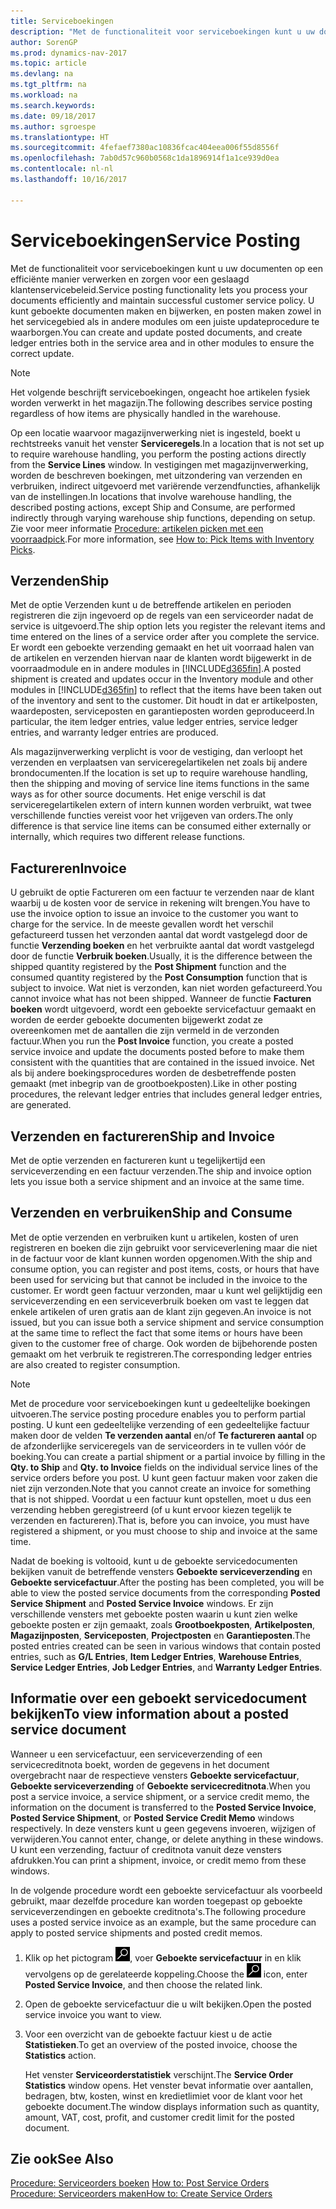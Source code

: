 ```yaml
---
title: Serviceboekingen
description: "Met de functionaliteit voor serviceboekingen kunt u uw documenten op een efficiënte manier verwerken en zorgen voor een geslaagd klantenservicebeleid. U kunt geboekte documenten maken en bijwerken, en posten maken zowel in het servicegebied als in andere modules om een juiste updateprocedure te waarborgen."
author: SorenGP
ms.prod: dynamics-nav-2017
ms.topic: article
ms.devlang: na
ms.tgt_pltfrm: na
ms.workload: na
ms.search.keywords: 
ms.date: 09/18/2017
ms.author: sgroespe
ms.translationtype: HT
ms.sourcegitcommit: 4fefaef7380ac10836fcac404eea006f55d8556f
ms.openlocfilehash: 7ab0d57c960b0568c1da1896914f1a1ce939d0ea
ms.contentlocale: nl-nl
ms.lasthandoff: 10/16/2017

---
```

# <a name="service-posting"></a><span data-ttu-id="1c26c-104">Serviceboekingen</span><span class="sxs-lookup"><span data-stu-id="1c26c-104">Service Posting</span></span>
<span data-ttu-id="1c26c-105">Met de functionaliteit voor serviceboekingen kunt u uw documenten op een efficiënte manier verwerken en zorgen voor een geslaagd klantenservicebeleid.</span><span class="sxs-lookup"><span data-stu-id="1c26c-105">Service posting functionality lets you process your documents efficiently and maintain successful customer service policy.</span></span> <span data-ttu-id="1c26c-106">U kunt geboekte documenten maken en bijwerken, en posten maken zowel in het servicegebied als in andere modules om een juiste updateprocedure te waarborgen.</span><span class="sxs-lookup"><span data-stu-id="1c26c-106">You can create and update posted documents, and create ledger entries both in the service area and in other modules to ensure the correct update.</span></span>  

> [!NOTE]  
>  <span data-ttu-id="1c26c-107">Het volgende beschrijft serviceboekingen, ongeacht hoe artikelen fysiek worden verwerkt in het magazijn.</span><span class="sxs-lookup"><span data-stu-id="1c26c-107">The following describes service posting regardless of how items are physically handled in the warehouse.</span></span>  
>   
>  <span data-ttu-id="1c26c-108">Op een locatie waarvoor magazijnverwerking niet is ingesteld, boekt u rechtstreeks vanuit het venster **Serviceregels**.</span><span class="sxs-lookup"><span data-stu-id="1c26c-108">In a location that is not set up to require warehouse handling, you perform the posting actions directly from the **Service Lines** window.</span></span> <span data-ttu-id="1c26c-109">In vestigingen met magazijnverwerking, worden de beschreven boekingen, met uitzondering van verzenden en verbruiken, indirect uitgevoerd met variërende verzendfuncties, afhankelijk van de instellingen.</span><span class="sxs-lookup"><span data-stu-id="1c26c-109">In locations that involve warehouse handling, the described posting actions, except Ship and Consume, are performed indirectly through varying warehouse ship functions, depending on setup.</span></span> <span data-ttu-id="1c26c-110">Zie voor meer informatie [Procedure: artikelen picken met een voorraadpick](warehouse-how-to-pick-items-with-inventory-picks.md).</span><span class="sxs-lookup"><span data-stu-id="1c26c-110">For more information, see [How to: Pick Items with Inventory Picks](warehouse-how-to-pick-items-with-inventory-picks.md).</span></span>  

## <a name="ship"></a><span data-ttu-id="1c26c-111">Verzenden</span><span class="sxs-lookup"><span data-stu-id="1c26c-111">Ship</span></span>  
<span data-ttu-id="1c26c-112">Met de optie Verzenden kunt u de betreffende artikelen en perioden registreren die zijn ingevoerd op de regels van een serviceorder nadat de service is uitgevoerd.</span><span class="sxs-lookup"><span data-stu-id="1c26c-112">The ship option lets you register the relevant items and time entered on the lines of a service order after you complete the service.</span></span> <span data-ttu-id="1c26c-113">Er wordt een geboekte verzending gemaakt en het uit voorraad halen van de artikelen en verzenden hiervan naar de klanten wordt bijgewerkt in de voorraadmodule en in andere modules in [!INCLUDE[d365fin](includes/d365fin_md.md)].</span><span class="sxs-lookup"><span data-stu-id="1c26c-113">A posted shipment is created and updates occur in the Inventory module and other modules in [!INCLUDE[d365fin](includes/d365fin_md.md)] to reflect that the items have been taken out of the inventory and sent to the customer.</span></span> <span data-ttu-id="1c26c-114">Dit houdt in dat er artikelposten, waardeposten, serviceposten en garantieposten worden geproduceerd.</span><span class="sxs-lookup"><span data-stu-id="1c26c-114">In particular, the item ledger entries, value ledger entries, service ledger entries, and warranty ledger entries are produced.</span></span>  

<span data-ttu-id="1c26c-115">Als magazijnverwerking verplicht is voor de vestiging, dan verloopt het verzenden en verplaatsen van serviceregelartikelen net zoals bij andere brondocumenten.</span><span class="sxs-lookup"><span data-stu-id="1c26c-115">If the location is set up to require warehouse handling, then the shipping and moving of service line items functions in the same ways as for other source documents.</span></span> <span data-ttu-id="1c26c-116">Het enige verschil is dat serviceregelartikelen extern of intern kunnen worden verbruikt, wat twee verschillende functies vereist voor het vrijgeven van orders.</span><span class="sxs-lookup"><span data-stu-id="1c26c-116">The only difference is that service line items can be consumed either externally or internally, which requires two different release functions.</span></span>

## <a name="invoice"></a><span data-ttu-id="1c26c-117">Factureren</span><span class="sxs-lookup"><span data-stu-id="1c26c-117">Invoice</span></span>  
<span data-ttu-id="1c26c-118">U gebruikt de optie Factureren om een factuur te verzenden naar de klant waarbij u de kosten voor de service in rekening wilt brengen.</span><span class="sxs-lookup"><span data-stu-id="1c26c-118">You have to use the invoice option to issue an invoice to the customer you want to charge for the service.</span></span> <span data-ttu-id="1c26c-119">In de meeste gevallen wordt het verschil gefactureerd tussen het verzonden aantal dat wordt vastgelegd door de functie **Verzending boeken** en het verbruikte aantal dat wordt vastgelegd door de functie **Verbruik boeken**.</span><span class="sxs-lookup"><span data-stu-id="1c26c-119">Usually, it is the difference between the shipped quantity registered by the **Post Shipment** function and the consumed quantity registered by the **Post Consumption** function that is subject to invoice.</span></span> <span data-ttu-id="1c26c-120">Wat niet is verzonden, kan niet worden gefactureerd.</span><span class="sxs-lookup"><span data-stu-id="1c26c-120">You cannot invoice what has not been shipped.</span></span> <span data-ttu-id="1c26c-121">Wanneer de functie **Facturen boeken** wordt uitgevoerd, wordt een geboekte servicefactuur gemaakt en worden de eerder geboekte documenten bijgewerkt zodat ze overeenkomen met de aantallen die zijn vermeld in de verzonden factuur.</span><span class="sxs-lookup"><span data-stu-id="1c26c-121">When you run the **Post Invoice** function, you create a posted service invoice and update the documents posted before to make them consistent with the quantities that are contained in the issued invoice.</span></span> <span data-ttu-id="1c26c-122">Net als bij andere boekingsprocedures worden de desbetreffende posten gemaakt (met inbegrip van de grootboekposten).</span><span class="sxs-lookup"><span data-stu-id="1c26c-122">Like in other posting procedures, the relevant ledger entries that includes general ledger entries, are generated.</span></span>  

## <a name="ship-and-invoice"></a><span data-ttu-id="1c26c-123">Verzenden en factureren</span><span class="sxs-lookup"><span data-stu-id="1c26c-123">Ship and Invoice</span></span>  
<span data-ttu-id="1c26c-124">Met de optie verzenden en factureren kunt u tegelijkertijd een serviceverzending en een factuur verzenden.</span><span class="sxs-lookup"><span data-stu-id="1c26c-124">The ship and invoice option lets you issue both a service shipment and an invoice at the same time.</span></span>  

## <a name="ship-and-consume"></a><span data-ttu-id="1c26c-125">Verzenden en verbruiken</span><span class="sxs-lookup"><span data-stu-id="1c26c-125">Ship and Consume</span></span>  
<span data-ttu-id="1c26c-126">Met de optie verzenden en verbruiken kunt u artikelen, kosten of uren registreren en boeken die zijn gebruikt voor serviceverlening maar die niet in de factuur voor de klant kunnen worden opgenomen.</span><span class="sxs-lookup"><span data-stu-id="1c26c-126">With the ship and consume option, you can register and post items, costs, or hours that have been used for servicing but that cannot be included in the invoice to the customer.</span></span> <span data-ttu-id="1c26c-127">Er wordt geen factuur verzonden, maar u kunt wel gelijktijdig een serviceverzending en een serviceverbruik boeken om vast te leggen dat enkele artikelen of uren gratis aan de klant zijn gegeven.</span><span class="sxs-lookup"><span data-stu-id="1c26c-127">An invoice is not issued, but you can issue both a service shipment and service consumption at the same time to reflect the fact that some items or hours have been given to the customer free of charge.</span></span> <span data-ttu-id="1c26c-128">Ook worden de bijbehorende posten gemaakt om het verbruik te registreren.</span><span class="sxs-lookup"><span data-stu-id="1c26c-128">The corresponding ledger entries are also created to register consumption.</span></span>  

> [!NOTE]  
>  <span data-ttu-id="1c26c-129">Met de procedure voor serviceboekingen kunt u gedeeltelijke boekingen uitvoeren.</span><span class="sxs-lookup"><span data-stu-id="1c26c-129">The service posting procedure enables you to perform partial posting.</span></span> <span data-ttu-id="1c26c-130">U kunt een gedeeltelijke verzending of een gedeeltelijke factuur maken door de velden **Te verzenden aantal** en/of **Te factureren aantal** op de afzonderlijke serviceregels van de serviceorders in te vullen vóór de boeking.</span><span class="sxs-lookup"><span data-stu-id="1c26c-130">You can create a partial shipment or a partial invoice by filling in the **Qty. to Ship** and **Qty. to Invoice** fields on the individual service lines of the service orders before you post.</span></span> <span data-ttu-id="1c26c-131">U kunt geen factuur maken voor zaken die niet zijn verzonden.</span><span class="sxs-lookup"><span data-stu-id="1c26c-131">Note that you cannot create an invoice for something that is not shipped.</span></span> <span data-ttu-id="1c26c-132">Voordat u een factuur kunt opstellen, moet u dus een verzending hebben geregistreerd (of u kunt ervoor kiezen tegelijk te verzenden en factureren).</span><span class="sxs-lookup"><span data-stu-id="1c26c-132">That is, before you can invoice, you must have registered a shipment, or you must choose to ship and invoice at the same time.</span></span>  

<span data-ttu-id="1c26c-133">Nadat de boeking is voltooid, kunt u de geboekte servicedocumenten bekijken vanuit de betreffende vensters **Geboekte serviceverzending** en **Geboekte servicefactuur**.</span><span class="sxs-lookup"><span data-stu-id="1c26c-133">After the posting has been completed, you will be able to view the posted service documents from the corresponding **Posted Service Shipment** and **Posted Service Invoice** windows.</span></span> <span data-ttu-id="1c26c-134">Er zijn verschillende vensters met geboekte posten waarin u kunt zien welke geboekte posten er zijn gemaakt, zoals **Grootboekposten**, **Artikelposten**, **Magazijnposten**, **Serviceposten**, **Projectposten** en **Garantieposten**.</span><span class="sxs-lookup"><span data-stu-id="1c26c-134">The posted entries created can be seen in various windows that contain posted entries, such as **G/L Entries**, **Item Ledger Entries**, **Warehouse Entries**, **Service Ledger Entries**, **Job Ledger Entries**, and **Warranty Ledger Entries**.</span></span>  

## <a name="to-view-information-about-a-posted-service-document"></a><span data-ttu-id="1c26c-135">Informatie over een geboekt servicedocument bekijken</span><span class="sxs-lookup"><span data-stu-id="1c26c-135">To view information about a posted service document</span></span>  
<span data-ttu-id="1c26c-136">Wanneer u een servicefactuur, een serviceverzending of een servicecreditnota boekt, worden de gegevens in het document overgebracht naar de respectieve vensters **Geboekte servicefactuur**, **Geboekte serviceverzending** of **Geboekte servicecreditnota**.</span><span class="sxs-lookup"><span data-stu-id="1c26c-136">When you post a service invoice, a service shipment, or a service credit memo, the information on the document is transferred to the **Posted Service Invoice**, **Posted Service Shipment**, or **Posted Service Credit Memo** windows respectively.</span></span> <span data-ttu-id="1c26c-137">In deze vensters kunt u geen gegevens invoeren, wijzigen of verwijderen.</span><span class="sxs-lookup"><span data-stu-id="1c26c-137">You cannot enter, change, or delete anything in these windows.</span></span> <span data-ttu-id="1c26c-138">U kunt een verzending, factuur of creditnota vanuit deze vensters afdrukken.</span><span class="sxs-lookup"><span data-stu-id="1c26c-138">You can print a shipment, invoice, or credit memo from these windows.</span></span>  

<span data-ttu-id="1c26c-139">In de volgende procedure wordt een geboekte servicefactuur als voorbeeld gebruikt, maar dezelfde procedure kan worden toegepast op geboekte serviceverzendingen en geboekte creditnota's.</span><span class="sxs-lookup"><span data-stu-id="1c26c-139">The following procedure uses a posted service invoice as an example, but the same procedure can apply to posted service shipments and posted credit memos.</span></span>  

1. <span data-ttu-id="1c26c-140">Klik op het pictogram ![Zoeken naar pagina of rapport](media/ui-search/search_small.png "pictogram Zoeken naar pagina of rapport"), voer **Geboekte servicefactuur** in en klik vervolgens op de gerelateerde koppeling.</span><span class="sxs-lookup"><span data-stu-id="1c26c-140">Choose the ![Search for Page or Report](media/ui-search/search_small.png "Search for Page or Report icon") icon, enter **Posted Service Invoice**, and then choose the related link.</span></span>  
2. <span data-ttu-id="1c26c-141">Open de geboekte servicefactuur die u wilt bekijken.</span><span class="sxs-lookup"><span data-stu-id="1c26c-141">Open the posted service invoice you want to view.</span></span>  
3. <span data-ttu-id="1c26c-142">Voor een overzicht van de geboekte factuur kiest u de actie **Statistieken**.</span><span class="sxs-lookup"><span data-stu-id="1c26c-142">To get an overview of the posted invoice, choose the **Statistics** action.</span></span>  

    <span data-ttu-id="1c26c-143">Het venster **Serviceorderstatistiek** verschijnt.</span><span class="sxs-lookup"><span data-stu-id="1c26c-143">The **Service Order Statistics** window opens.</span></span> <span data-ttu-id="1c26c-144">Het venster bevat informatie over aantallen, bedragen, btw, kosten, winst en kredietlimiet voor de klant voor het geboekte document.</span><span class="sxs-lookup"><span data-stu-id="1c26c-144">The window displays information such as quantity, amount, VAT, cost, profit, and customer credit limit for the posted document.</span></span>

## <a name="see-also"></a><span data-ttu-id="1c26c-145">Zie ook</span><span class="sxs-lookup"><span data-stu-id="1c26c-145">See Also</span></span>  
<span data-ttu-id="1c26c-146">[Procedure: Serviceorders boeken](service-how-to-post-service-orders.md) </span><span class="sxs-lookup"><span data-stu-id="1c26c-146">[How to: Post Service Orders](service-how-to-post-service-orders.md) </span></span>  
[<span data-ttu-id="1c26c-147">Procedure: Serviceorders maken</span><span class="sxs-lookup"><span data-stu-id="1c26c-147">How to: Create Service Orders</span></span>](service-how-to-create-service-orders.md)

